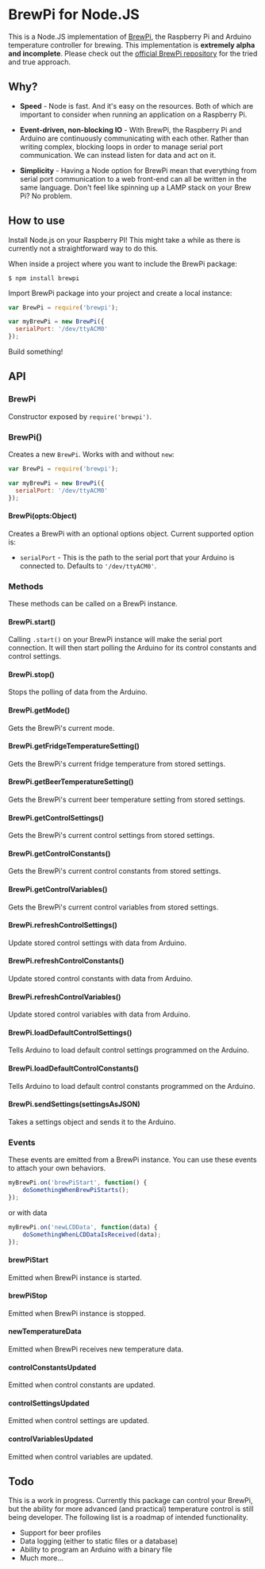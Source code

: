 # BrewPi for Node.JS
This is a Node.JS implementation of [BrewPi](http://brewpi.com/), the Raspberry Pi and Arduino temperature controller for brewing. This implementation is **extremely alpha and incomplete**. Please check out the [official BrewPi repository](https://github.com/BrewPi) for the tried and true approach.

## Why?
* **Speed** - Node is fast. And it's easy on the resources. Both of which are important to consider when running an application on a Raspberry Pi.

* **Event-driven, non-blocking IO** - With BrewPi, the Raspberry Pi and Arduino are continuously communicating with each other. Rather than writing complex, blocking loops in order to manage serial port communication. We can instead listen for data and act on it.

* **Simplicity** - Having a Node option for BrewPi mean that everything from serial port communication to a web front-end can all be written in the same language. Don't feel like spinning up a LAMP stack on your Brew Pi? No problem.

## How to use
Install Node.js on your Raspberry PI! This might take a while as there is currently not a straightforward way to do this.

When inside a project where you want to include the BrewPi package:

```
$ npm install brewpi
```

Import BrewPi package into your project and create a local instance:

```js
var BrewPi = require('brewpi');

var myBrewPi = new BrewPi({
  serialPort: '/dev/ttyACM0'
});
```

Build something!

## API

### BrewPi

Constructor exposed by `require('brewpi')`.

### BrewPi()
Creates a new `BrewPi`. Works with and without `new`:

```js
var BrewPi = require('brewpi');

var myBrewPi = new BrewPi({
  serialPort: '/dev/ttyACM0'
});
```

#### BrewPi(opts:Object)
Creates a BrewPi with an optional options object. Current supported option is:
  - `serialPort` - This is the path to the serial port that your Arduino is connected to. Defaults to `'/dev/ttyACM0'`.

### Methods
These methods can be called on a BrewPi instance.

#### BrewPi.start()
Calling `.start()` on your BrewPi instance will make the serial port connection. It will then start polling the Arduino for its control constants and control settings.

#### BrewPi.stop()
Stops the polling of data from the Arduino.

#### BrewPi.getMode()
Gets the BrewPi's current mode.

#### BrewPi.getFridgeTemperatureSetting()
Gets the BrewPi's current fridge temperature from stored settings.

#### BrewPi.getBeerTemperatureSetting()
Gets the BrewPi's current beer temperature setting from stored settings.

#### BrewPi.getControlSettings()
Gets the BrewPi's current control settings from stored settings.

#### BrewPi.getControlConstants()
Gets the BrewPi's current control constants from stored settings.

#### BrewPi.getControlVariables()
Gets the BrewPi's current control variables from stored settings.

#### BrewPi.refreshControlSettings()
Update stored control settings with data from Arduino.

#### BrewPi.refreshControlConstants()
Update stored control constants with data from Arduino.

#### BrewPi.refreshControlVariables()
Update stored control variables with data from Arduino.

#### BrewPi.loadDefaultControlSettings()
Tells Arduino to load default control settings programmed on the Arduino.

#### BrewPi.loadDefaultControlConstants()
Tells Arduino to load default control constants programmed on the Arduino.

#### BrewPi.sendSettings(settingsAsJSON)
Takes a settings object and sends it to the Arduino.

### Events
These events are emitted from a BrewPi instance. You can use these events to attach your own behaviors.

```js
myBrewPi.on('brewPiStart', function() {
	doSomethingWhenBrewPiStarts();
});
```

or with data
```js
myBrewPi.on('newLCDData', function(data) {
	doSomethingWhenLCDDataIsReceived(data);
});
```

#### brewPiStart
Emitted when BrewPi instance is started.

#### brewPiStop
Emitted when BrewPi instance is stopped.

#### newTemperatureData
Emitted when BrewPi receives new temperature data.

#### controlConstantsUpdated
Emitted when control constants are updated.

#### controlSettingsUpdated
Emitted when control settings are updated.

#### controlVariablesUpdated
Emitted when control variables are updated.

## Todo
This is a work in progress. Currently this package can control your BrewPi, but the ability for more advanced (and practical) temperature control is still being developer. The following list is a roadmap of intended functionality.

* Support for beer profiles
* Data logging (either to static files or a database)
* Ability to program an Arduino with a binary file
* Much more...